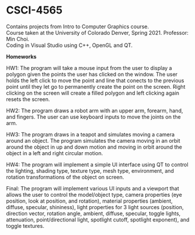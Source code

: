 # CSCI-4565

Contains projects from Intro to Computer Graphics course.  
Course taken at the University of Colorado Denver, Spring 2021. Professor: Min Choi.  
Coding in Visual Studio using C++, OpenGL and QT.  

<b>Homeworks</b>  

HW1: The program will take a mouse input from the user to display a polygon given the points the user has clicked on the window. The user holds the left click to move the point and line that conects to the previous point until they let go to permanently create the point on the screen. Right clicking on the screen will create a filled polygon and left clicking again resets the screen.  

HW2: The program draws a robot arm with an upper arm, forearm, hand, and fingers. The user can use keyboard inputs to move the joints on the arm.  

HW3: The program draws in a teapot and simulates moving a camera around an object. The program simulates the camera moving in an orbit around the object in up and down motion and moving in orbit around the object in a left and right circular motion.  

HW4: The program will implement a simple UI interface using QT to control the lighting, shading type, texture type, mesh type, environment, and rotation transformations of the object on screen.  

Final: The program will implement various UI inputs and a viewport that allows the user to control the model/object type, camera properties (eye position, look at position, and rotation), material properties (ambient, diffuse, specular, shininess), light properties for 3 light sources (position, direction vector, rotation angle, ambient, diffuse, specular, toggle lights, attenuation, point/directional light, spotlight cutoff, spotlight exponent), and toggle textures.  
